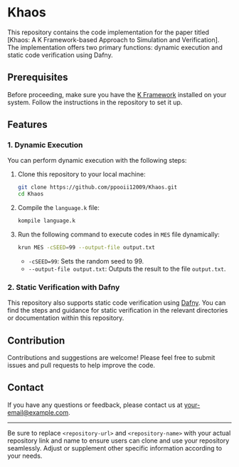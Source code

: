 # Khaos
This repository contains the code implementation for the paper titled [Khaos: A K Framework-based Approach to Simulation and Verification]. 
The implementation offers two primary functions: dynamic execution and static code verification using Dafny.

## Prerequisites

Before proceeding, make sure you have the [K Framework](https://github.com/runtimeverification/k) installed on your system. Follow the instructions in the repository to set it up.

## Features

### 1. Dynamic Execution

You can perform dynamic execution with the following steps:

1. Clone this repository to your local machine:
   ```bash
   git clone https://github.com/ppooii12009/Khaos.git
   cd Khaos
   ```

2. Compile the `language.k` file:
   ```bash
   kompile language.k
   ```

3. Run the following command to execute codes in `MES` file dynamically:
   ```bash
   krun MES -cSEED=99 --output-file output.txt
   ```

   - `-cSEED=99`: Sets the random seed to 99.
   - `--output-file output.txt`: Outputs the result to the file `output.txt`.

### 2. Static Verification with Dafny

This repository also supports static code verification using [Dafny](https://dafny.org/). You can find the steps and guidance for static verification in the relevant directories or documentation within this repository.

## Contribution

Contributions and suggestions are welcome! Please feel free to submit issues and pull requests to help improve the code.

## Contact

If you have any questions or feedback, please contact us at [your-email@example.com](mailto:your-email@example.com).

---

Be sure to replace `<repository-url>` and `<repository-name>` with your actual repository link and name to ensure users can clone and use your repository seamlessly. Adjust or supplement other specific information according to your needs.
